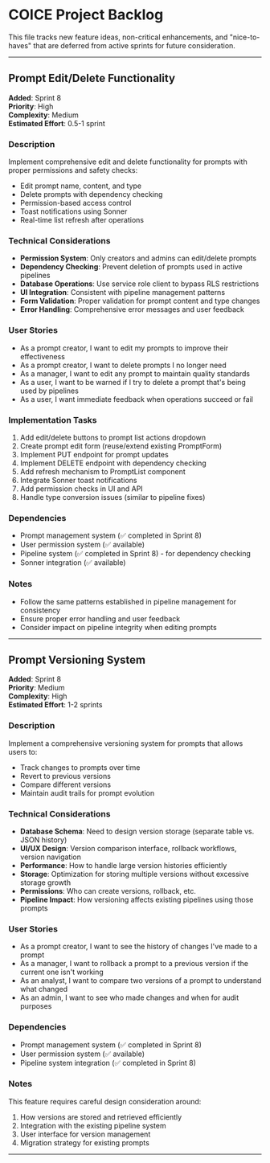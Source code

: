# COICE Project Backlog

This file tracks new feature ideas, non-critical enhancements, and "nice-to-haves" that are deferred from active sprints for future consideration.

---

## Prompt Edit/Delete Functionality

**Added**: Sprint 8  
**Priority**: High  
**Complexity**: Medium  
**Estimated Effort**: 0.5-1 sprint  

### Description
Implement comprehensive edit and delete functionality for prompts with proper permissions and safety checks:
- Edit prompt name, content, and type
- Delete prompts with dependency checking
- Permission-based access control
- Toast notifications using Sonner
- Real-time list refresh after operations

### Technical Considerations
- **Permission System**: Only creators and admins can edit/delete prompts
- **Dependency Checking**: Prevent deletion of prompts used in active pipelines
- **Database Operations**: Use service role client to bypass RLS restrictions
- **UI Integration**: Consistent with pipeline management patterns
- **Form Validation**: Proper validation for prompt content and type changes
- **Error Handling**: Comprehensive error messages and user feedback

### User Stories
- As a prompt creator, I want to edit my prompts to improve their effectiveness
- As a prompt creator, I want to delete prompts I no longer need
- As a manager, I want to edit any prompt to maintain quality standards
- As a user, I want to be warned if I try to delete a prompt that's being used by pipelines
- As a user, I want immediate feedback when operations succeed or fail

### Implementation Tasks
1. Add edit/delete buttons to prompt list actions dropdown
2. Create prompt edit form (reuse/extend existing PromptForm)
3. Implement PUT endpoint for prompt updates
4. Implement DELETE endpoint with dependency checking
5. Add refresh mechanism to PromptList component
6. Integrate Sonner toast notifications
7. Add permission checks in UI and API
8. Handle type conversion issues (similar to pipeline fixes)

### Dependencies
- Prompt management system (✅ completed in Sprint 8)
- User permission system (✅ available)
- Pipeline system (✅ completed in Sprint 8) - for dependency checking
- Sonner integration (✅ available)

### Notes
- Follow the same patterns established in pipeline management for consistency
- Ensure proper error handling and user feedback
- Consider impact on pipeline integrity when editing prompts

---

## Prompt Versioning System

**Added**: Sprint 8  
**Priority**: Medium  
**Complexity**: High  
**Estimated Effort**: 1-2 sprints  

### Description
Implement a comprehensive versioning system for prompts that allows users to:
- Track changes to prompts over time
- Revert to previous versions
- Compare different versions
- Maintain audit trails for prompt evolution

### Technical Considerations
- **Database Schema**: Need to design version storage (separate table vs. JSON history)
- **UI/UX Design**: Version comparison interface, rollback workflows, version navigation
- **Performance**: How to handle large version histories efficiently
- **Storage**: Optimization for storing multiple versions without excessive storage growth
- **Permissions**: Who can create versions, rollback, etc.
- **Pipeline Impact**: How versioning affects existing pipelines using those prompts

### User Stories
- As a prompt creator, I want to see the history of changes I've made to a prompt
- As a manager, I want to rollback a prompt to a previous version if the current one isn't working
- As an analyst, I want to compare two versions of a prompt to understand what changed
- As an admin, I want to see who made changes and when for audit purposes

### Dependencies
- Prompt management system (✅ completed in Sprint 8)
- User permission system (✅ available)
- Pipeline system integration (✅ completed in Sprint 8)

### Notes
This feature requires careful design consideration around:
1. How versions are stored and retrieved efficiently
2. Integration with the existing pipeline system
3. User interface for version management
4. Migration strategy for existing prompts

---
